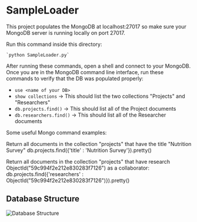 # SampleLoader
This project populates the MongoDB at localhost:27017 so make sure your MongoDB server is running locally on port 27017.

Run this command inside this directory:

    `python SampleLoader.py`

After running these commands, open a shell and connect to your MongoDB. Once you are in the MongoDB command line interface,
run these commands to verify that the DB was populated properly:
- `use <name of your DB>`
- `show collections` -> This should list the two collections "Projects" and "Researchers"
- `db.projects.find()` -> This should list all of the Project documents
- `db.researchers.find()` -> This should list all of the Researcher documents

Some useful Mongo command examples:

Return all documents in the collection "projects" that have the title "Nutrition Survey"
db.projects.find({'title' : 'Nutrition Survey'}).pretty()

Return all documents in the collection "projects" that have research ObjectId("59c994f2e212e830283f7126") as a collaborator:
db.projects.find({'researchers' : ObjectId("59c994f2e212e830283f7126")}).pretty()

## Database Structure
![Database Structure](DatabaseStructure.png?raw=true)
